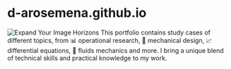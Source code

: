 # d-arosemena.github.io
![Expand Your Image Horizons](https://github.com/d-arosemena/portfolio/assets/72526431/7264e8ef-e037-44cc-9ae7-2243f326a97f)
This portfolio contains study cases of different topics, from 📊 operational research, 🔧 mechanical design, 📈 differential equations, 🌊 fluids mechanics and more.
I bring a unique blend of technical skills and practical knowledge to my work.
